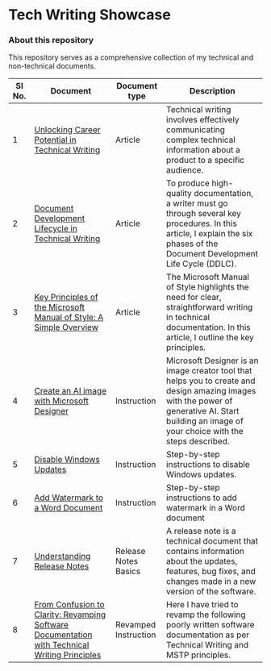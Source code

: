 # Tech Writing Showcase
### About this repository
This repository serves as a comprehensive collection of my technical and non-technical documents. 


| Sl No.  |  Document | Document type  |  Description |
|---|---|---|---|
| 1  |  [Unlocking Career Potential in Technical Writing](https://github.com/sreevidya2020/TechWrite_samples/wiki/Unlocking-Career-Potential-in-Technical-Writing) |  Article | Technical writing involves effectively communicating complex technical information about a product to a specific audience.|
|  2 | [Document Development Lifecycle in Technical Writing](https://github.com/sreevidya2020/TechWrite_samples/wiki/Document-Development-Lifecycle-in-Technical-Writing)  | Article  | To produce high-quality documentation, a writer must go through several key procedures. In this article, I explain the six phases of the Document Development Life Cycle (DDLC).| 
| 3 | [Key Principles of the Microsoft Manual of Style: A Simple Overview](https://github.com/sreevidya2020/TechWrite_samples/wiki/Key-Principles-of-the-Microsoft-Manual-of-Style:-A-Simple-Overview) | Article |The Microsoft Manual of Style highlights the need for clear, straightforward writing in technical documentation. In this article, I outline the key principles. |
| 4 | [Create an AI image with Microsoft Designer](https://github.com/sreevidya2020/TechWrite_samples/wiki/Create-an-AI-image-with-Microsoft-Designer) | Instruction | Microsoft Designer is an image creator tool that helps you to create and design amazing images with the power of generative AI. Start building an image of your choice with the steps described. | 
| 5 | [Disable Windows Updates](https://github.com/sreevidya2020/TechWrite_samples/wiki/Disable-Windows-Updates) | Instruction| Step-by-step instructions to disable Windows updates. |
| 6 | [Add Watermark to a Word Document](https://github.com/sreevidya2020/TechWrite_samples/wiki/Add-Watermark-to-a-Word-Document) |Instruction| Step-by-step instructions to add watermark in a Word document |
| 7 | [Understanding Release Notes](https://github.com/sreevidya2020/TechWrite_samples/wiki/Understanding-Release-Notes) |Release Notes Basics| A release note is a technical document that contains information about the updates, features, bug fixes, and changes made in a new version of the software.|
| 8 | [From Confusion to Clarity: Revamping Software Documentation with Technical Writing Principles](https://github.com/sreevidya2020/TechWrite_samples/wiki/From-Confusion-to-Clarity:-Revamping-Software-Documentation-with-Technical-Writing-Principles) |Revamped Instruction| Here I have tried to revamp the following poorly written software documentation as per Technical Writing and MSTP principles.|
